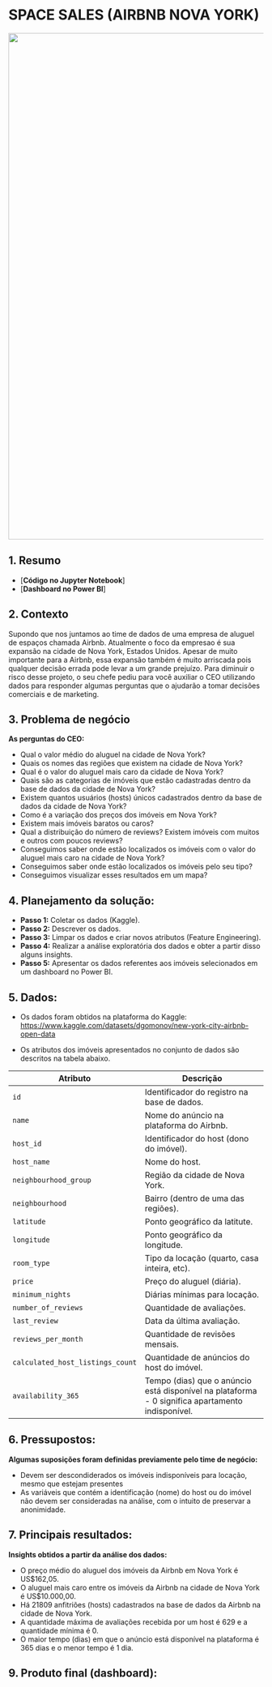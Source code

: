 # SPACE SALES (AIRBNB NOVA YORK)


<img src = "https://user-images.githubusercontent.com/94937578/172832122-c30207f4-8470-40d1-a5c3-4bcb6490c95e.PNG" width="1000px" />
</div>


## 1. Resumo

- [<b>Código no Jupyter Notebook</b>]
- [<b>Dashboard no Power BI</b>]

## 2. Contexto

Supondo que nos juntamos ao time de dados de uma empresa de aluguel de espaços chamada Airbnb. Atualmente o foco da empresao é sua expansão na cidade de Nova York, Estados Unidos. Apesar de muito importante para a Airbnb, essa expansão também é muito arriscada pois qualquer decisão errada pode levar a um grande prejuízo.
Para diminuir o risco desse projeto, o seu chefe pediu para você auxiliar o CEO utilizando dados para responder algumas perguntas que o ajudarão a tomar decisões comerciais e de marketing.
  
## 3. Problema de negócio

<b>As perguntas do CEO:</b>
- Qual o valor médio do aluguel na cidade de Nova York?
- Quais os nomes das regiões que existem na cidade de Nova York?
- Qual é o valor do aluguel mais caro da cidade de Nova York?
- Quais são as categorias de imóveis que estão cadastradas dentro da base de dados da cidade de Nova York?
- Existem quantos usuários (hosts) únicos cadastrados dentro da base de dados da cidade de Nova York?
- Como é a variação dos preços dos imóveis em Nova York?
- Existem mais imóveis baratos ou caros?
- Qual a distribuição do número de reviews? Existem imóveis com muitos e outros com poucos reviews?
- Conseguimos saber onde estão localizados os imóveis com o valor do aluguel mais caro na cidade de Nova York?
- Conseguimos saber onde estão localizados os imóveis pelo seu tipo?
- Conseguimos visualizar esses resultados em um mapa?

## 4. Planejamento da solução:

- <b>Passo 1:</b> Coletar os dados (Kaggle). 
- <b>Passo 2:</b> Descrever os dados.
- <b>Passo 3:</b> Limpar os dados e criar novos atributos (Feature Engineering).
- <b>Passo 4:</b> Realizar a análise exploratória dos dados e obter a partir disso alguns insights.
- <b>Passo 5:</b> Apresentar os dados referentes aos imóveis selecionados em um dashboard no Power BI.

## 5. Dados:

- Os dados foram obtidos na plataforma do Kaggle: https://www.kaggle.com/datasets/dgomonov/new-york-city-airbnb-open-data

- Os atributos dos imóveis apresentados no conjunto de dados são descritos na tabela abaixo.

**Atributo** | **Descrição**
--- | --- 
`id`| Identificador do registro na base de dados.
`name`| Nome do anúncio na plataforma do Airbnb.
`host_id`| Identificador do host (dono do imóvel).
`host_name`| Nome do host.
`neighbourhood_group`| Região da cidade de Nova York.
`neighbourhood`| Bairro (dentro de uma das regiões).
`latitude`| Ponto geográfico da latitute.
`longitude`| Ponto geográfico da longitude.
`room_type`| Tipo da locação (quarto, casa inteira, etc).
`price`| Preço do aluguel (diária).
`minimum_nights`| Diárias mínimas para locação.
`number_of_reviews`| Quantidade de avaliações.
`last_review`|  Data da última avaliação.
`reviews_per_month`| Quantidade de revisões mensais.
`calculated_host_listings_count` | Quantidade de anúncios do host do imóvel.
`availability_365` | Tempo (dias) que o anúncio está disponível na plataforma - 0 significa apartamento indisponível.
 
 
 ## 6. Pressupostos:

<b>Algumas suposições foram definidas previamente pelo time de negócio:</b>
- Devem ser descondiderados os imóveis indisponíveis para locação, mesmo que estejam presentes 
- As variáveis que contém a identificação (nome) do host ou do imóvel não devem ser consideradas na análise, com o intuito de preservar a anonimidade. 


## 7. Principais resultados:

<b>Insights obtidos a partir da análise dos dados:</b>
- O preço médio do aluguel dos imóveis da Airbnb em Nova York é US$162,05.
- O aluguel mais caro entre os imóveis da Airbnb na cidade de Nova York é US$10.000,00.
- Há 21809 anfitriões (hosts) cadastrados na base de dados da Airbnb na cidade de Nova York.
- A quantidade máxima de avaliações recebida por um host é 629 e a quantidade mínima é 0.
- O maior tempo (dias) em que o anúncio está disponível na plataforma é 365 dias e o menor tempo é 1 dia.


## 9. Produto final (dashboard):



